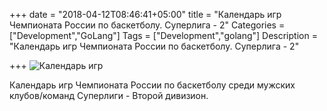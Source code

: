 +++
date = "2018-04-12T08:46:41+05:00"
title = "Календарь игр Чемпионата России по баскетболу. Суперлига - 2"
Categories = ["Development","GoLang"]
Tags = ["Development","golang"]
Description = "Календарь игр Чемпионата России по баскетболу. Суперлига - 2"

+++
![Календарь игр](/images/2018/basketball.jpg)

Календарь игр Чемпионата России по баскетболу среди мужских клубов/команд Суперлиги - Второй дивизион.


<!--more-->